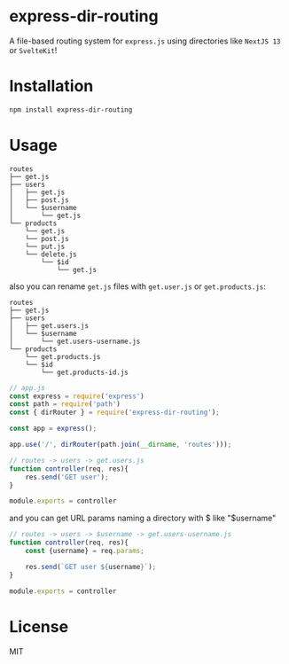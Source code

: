 # express-dir-routing

A file-based routing system for `express.js` using directories like `NextJS 13` or `SvelteKit`!

# Installation

```sh
npm install express-dir-routing
```

# Usage

```
routes
├── get.js
├── users
│   ├── get.js
│   ├── post.js
│   └── $username
│       └── get.js
└── products
    └── get.js
    └── post.js
    └── put.js
    └── delete.js
        └── $id
            └── get.js
```

also you can rename `get.js` files with `get.user.js` or `get.products.js`:

```
routes
├── get.js
├── users
│   ├── get.users.js
│   └── $username
│       └── get.users-username.js
└── products
    └── get.products.js
    └── $id
        └── get.products-id.js
```

```js
// app.js
const express = require('express')
const path = require('path')
const { dirRouter } = require('express-dir-routing');

const app = express();

app.use('/', dirRouter(path.join(__dirname, 'routes')));
```

```js
// routes -> users -> get.users.js
function controller(req, res){
    res.send('GET user');
}

module.exports = controller
```

and you can get URL params naming a directory with $ like "$username"

```js
// routes -> users -> $username -> get.users-username.js
function controller(req, res){
    const {username} = req.params;

    res.send(`GET user ${username}`);
}

module.exports = controller
```

# License

MIT